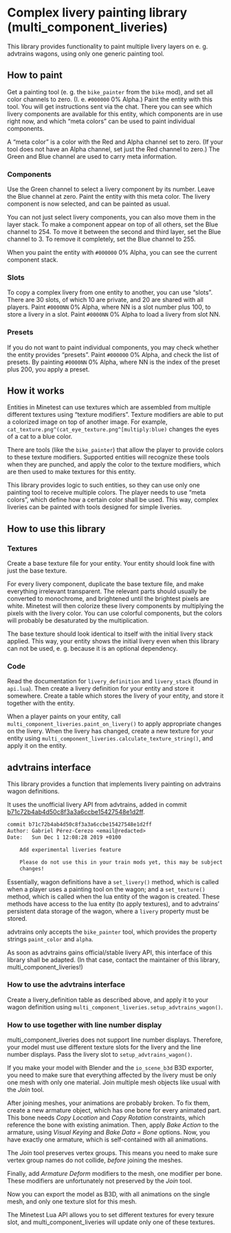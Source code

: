 <!--
SPDX-FileCopyrightText: 2022 David Hurka <doxydoxy@mailbox.org>

SPDX-License-Identifier: MIT OR CC-BY-SA-4.0
-->

# Complex livery painting library (multi_component_liveries)

This library provides functionality to paint multiple livery layers on e. g. advtrains wagons, using only one generic painting tool.

## How to paint

Get a painting tool (e. g. the `bike_painter` from the `bike` mod), and set all color channels to zero. (I. e. `#000000` 0% Alpha.)
Paint the entity with this tool.
You will get instructions sent via the chat.
There you can see which livery components are available for this entity, which components are in use right now, and which “meta colors” can be used to paint individual components.

A “meta color” is a color with the Red and Alpha channel set to zero.
(If your tool does not have an Alpha channel, set just the Red channel to zero.)
The Green and Blue channel are used to carry meta information.

### Components

Use the Green channel to select a livery component by its number.
Leave the Blue channel at zero.
Paint the entity with this meta color.
The livery component is now selected, and can be painted as usual.

You can not just select livery components, you can also move them in the layer stack.
To make a component appear on top of all others, set the Blue channel to 254.
To move it between the second and third layer, set the Blue channel to 3.
To remove it completely, set the Blue channel to 255.

When you paint the entity with `#000000` 0% Alpha, you can see the current component stack.

### Slots

To copy a complex livery from one entity to another, you can use “slots”.
There are 30 slots, of which 10 are private, and 20 are shared with all players.
Paint `#0000NN` 0% Alpha, where NN is a slot number plus 100, to store a livery in a slot.
Paint `#0000NN` 0% Alpha to load a livery from slot NN.

### Presets

If you do not want to paint individual components, you may check whether the entity provides “presets”.
Paint `#000000` 0% Alpha, and check the list of presets.
By painting `#0000NN` 0% Alpha, where NN is the index of the preset plus 200, you apply a preset.

## How it works

Entities in Minetest can use textures which are assembled from multiple different textures using “texture modifiers”.
Texture modifiers are able to put a colorized image on top of another image.
For example, `cat_texture.png^(cat_eye_texture.png^[multiply:blue)` changes the eyes of a cat to a blue color.

There are tools (like the `bike_painter`) that allow the player to provide colors to these texture modifiers.
Supported entities will recognize these tools when they are punched, and apply the color to the texture modifiers, which are then used to make textures for this entity.

This library provides logic to such entities, so they can use only one painting tool to receive multiple colors.
The player needs to use “meta colors”, which define how a certain color shall be used.
This way, complex liveries can be painted with tools designed for simple liveries.

## How to use this library

### Textures

Create a base texture file for your entity.
Your entity should look fine with just the base texture.

For every livery component, duplicate the base texture file, and make everything irrelevant transparent.
The relevant parts should usually be converted to monochrome, and brightened until the brightest pixels are white.
Minetest will then colorize these livery components by multiplying the pixels with the livery color.
You can use colorful components, but the colors will probably be desaturated by the multiplication.

The base texture should look identical to itself with the initial livery stack applied.
This way, your entity shows the initial livery even when this library can not be used, e. g. because it is an optional dependency.

### Code

Read the documentation for `livery_definition` and `livery_stack` (found in `api.lua`).
Then create a livery definition for your entity and store it somewhere.
Create a table which stores the livery of your entity, and store it together with the entity.

When a player paints on your entity, call `multi_component_liveries.paint_on_livery()` to apply appropriate changes on the livery.
When the livery has changed, create a new texture for your entity using `multi_component_liveries.calculate_texture_string()`, and apply it on the entity.

## advtrains interface

This library provides a function that implements livery painting on advtrains wagon definitions.

It uses the unofficial livery API from advtrains, added in commit 
[b71c72b4ab4d50c8f3a3a6ccbe15427548e1d2ff](https://git.bananach.space/advtrains.git/commit/?id=).

```txt
commit b71c72b4ab4d50c8f3a3a6ccbe15427548e1d2ff
Author: Gabriel Pérez-Cerezo <email@redacted>
Date:   Sun Dec 1 12:08:28 2019 +0100

    Add experimental liveries feature

    Please do not use this in your train mods yet, this may be subject to
    changes!
```

Essentially, wagon definitions have a `set_livery()` method, which is called when a player uses a painting tool on the wagon; and a `set_texture()` method, which is called when the lua entity of the wagon is created.
These methods have access to the lua entity (to apply textures), and to advtrains’ persistent data storage of the wagon, where a `livery` property must be stored.

advtrains only accepts the `bike_painter` tool, which provides the property strings `paint_color` and `alpha`.

As soon as advtrains gains official/stable livery API, this interface of this library shall be adapted.
(In that case, contact the maintainer of this library, multi_component_liveries!)

### How to use the advtrains interface

Create a livery_definition table as described above, and apply it to your wagon definition using `multi_component_liveries.setup_advtrains_wagon()`.

### How to use together with line number display

multi_component_liveries does not support line number displays.
Therefore, your model must use different texture slots for the livery and the line number displays.
Pass the livery slot to `setup_advtrains_wagon()`.

If you make your model with Blender and the `io_scene_b3d` B3D exporter, you need to make sure that everything affected by the livery must be only one mesh with only one material.
Join multiple mesh objects like usual with the _Join_ tool.

After joining meshes, your animations are probably broken.
To fix them, create a new armature object, which has one bone for every animated part.
This bone needs _Copy Location_ and _Copy Rotation_ constraints, which reference the bone with existing animation.
Then, apply _Bake Action_ to the armature, using _Visual Keying_ and _Bake Data = Bone_ options.
Now, you have exactly one armature, which is self-contained with all animations.

The _Join_ tool preserves vertex groups.
This means you need to make sure vertex group names do not collide, _before_ joining the meshes.

Finally, add _Armature Deform_ modifiers to the mesh, one modifier per bone.
These modifiers are unfortunately not preserved by the _Join_ tool.

Now you can export the model as B3D, with all animations on the single mesh, and only one texture slot for this mesh.

The Minetest Lua API allows you to set different textures for every texure slot, and multi_component_liveries will update only one of these textures.
